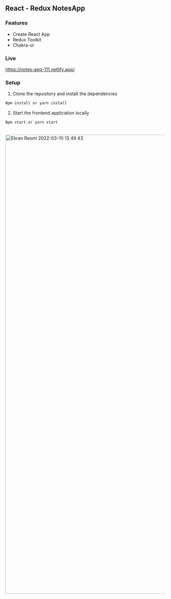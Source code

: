 ## React - Redux  NotesApp


### Features
- Create React App
- Redux Toolkit
- Chakra-ui

### Live

https://notes-app-111.netlify.app/

### Setup
1. Clone the repository and install the dependencies
```bash
Npm install or yarn install
```
2. Start the frontend application locally
```bash
Npm start or yarn start
```

<br>
<img width="1436" alt="Ekran Resmi 2022-03-10 13 49 43" src="https://user-images.githubusercontent.com/47625725/157646961-bd412f13-39e4-43d6-bca3-0dd606324431.png">
